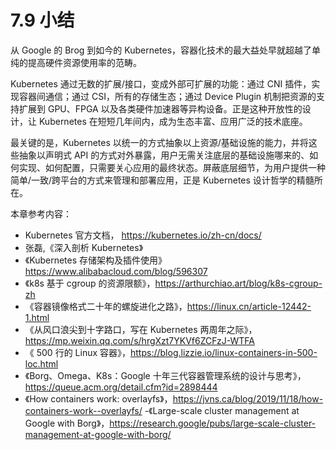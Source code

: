 # 7.9 小结

从 Google 的 Brog 到如今的 Kubernetes，容器化技术的最大益处早就超越了单纯的提高硬件资源使用率的范畴。

Kubernetes 通过无数的扩展/接口，变成外部可扩展的功能：通过 CNI 插件，实现容器间通信；通过 CSI，所有的存储生态；通过 Device Plugin 机制把资源的支持扩展到 GPU、FPGA 以及各类硬件加速器等异构设备。正是这种开放性的设计，让 Kubernetes 在短短几年间内，成为生态丰富、应用广泛的技术底座。

最关键的是，Kubernetes 以统一的方式抽象以上资源/基础设施的能力，并将这些抽象以声明式 API 的方式对外暴露，用户无需关注底层的基础设施哪来的、如何实现、如何配置，只需要关心应用的最终状态。屏蔽底层细节，为用户提供一种简单/一致/跨平台的方式来管理和部署应用，正是 Kubernetes 设计哲学的精髓所在。

本章参考内容： 

- Kubernetes 官方文档， https://kubernetes.io/zh-cn/docs/
- 张磊,《深入剖析 Kubernetes》
- 《Kubernetes 存储架构及插件使用》https://www.alibabacloud.com/blog/596307
- 《k8s 基于 cgroup 的资源限额》，https://arthurchiao.art/blog/k8s-cgroup-zh
- 《容器镜像格式二十年的螺旋进化之路》，https://linux.cn/article-12442-1.html
- 《从风口浪尖到十字路口，写在 Kubernetes 两周年之际》，https://mp.weixin.qq.com/s/hrgXzt7YKVf6ZCFzJ-WTFA
- 《 500 行的 Linux 容器》，https://blog.lizzie.io/linux-containers-in-500-loc.html
- 《Borg、Omega、K8s：Google 十年三代容器管理系统的设计与思考》，https://queue.acm.org/detail.cfm?id=2898444
- 《How containers work: overlayfs》，https://jvns.ca/blog/2019/11/18/how-containers-work--overlayfs/
-《Large-scale cluster management at Google with Borg》，https://research.google/pubs/large-scale-cluster-management-at-google-with-borg/
